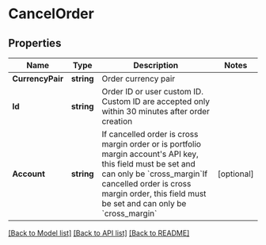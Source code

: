 # CancelOrder

## Properties

Name | Type | Description | Notes
------------ | ------------- | ------------- | -------------
**CurrencyPair** | **string** | Order currency pair | 
**Id** | **string** | Order ID or user custom ID. Custom ID are accepted only within 30 minutes after order creation | 
**Account** | **string** | If cancelled order is cross margin order or is portfolio margin account&#39;s API key, this field must be set and can only be &#x60;cross_margin&#x60;If cancelled order is cross margin order, this field must be set and can only be &#x60;cross_margin&#x60; | [optional] 

[[Back to Model list]](../README.md#documentation-for-models) [[Back to API list]](../README.md#documentation-for-api-endpoints) [[Back to README]](../README.md)


